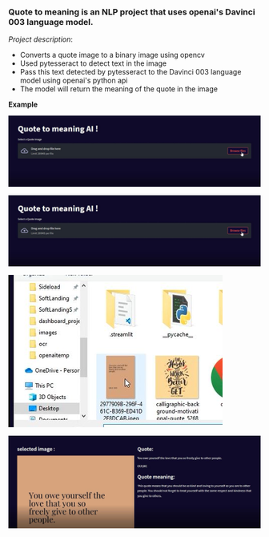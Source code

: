 ### Quote to meaning is an NLP project that uses openai's Davinci 003 language model.

*Project description*:
* Converts a quote image to a binary image using opencv
* Used pytesseract to detect text in the image 
* Pass this text detected by pytesseract to the Davinci 003 language model using openai's python api
* The model will return the meaning of the quote in the image

**Example**

[![Demo CountPages alpha](https://github.com/Nandusasikumar1/Quote-meaning-nlp/blob/main/appdemo2.JPG)](https://www.linkedin.com/posts/nandusasikumar_openai-gpt3-deeplearning-activity-7018611256248987649-t76n?utm_source=share&utm_medium=member_desktop)

![](https://github.com/Nandusasikumar1/Quote-meaning-nlp/blob/main/appdemo2.JPG)


![](https://github.com/Nandusasikumar1/Quote-meaning-nlp/blob/main/appdemo1.JPG)


![](https://github.com/Nandusasikumar1/Quote-meaning-nlp/blob/main/appdemo3.JPG)

